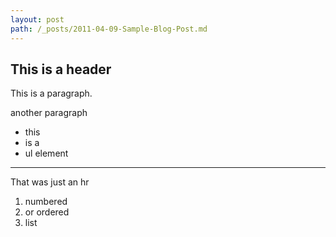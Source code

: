 ```yaml
---
layout: post
path: /_posts/2011-04-09-Sample-Blog-Post.md
---
```


This is a header
------------------------

This is a paragraph.

another paragraph

- this
- is a
- ul element

----------------------------------------------------------------------------------------------------------------------

That was just an hr

 1. numbered
 2. or ordered
 3. list

